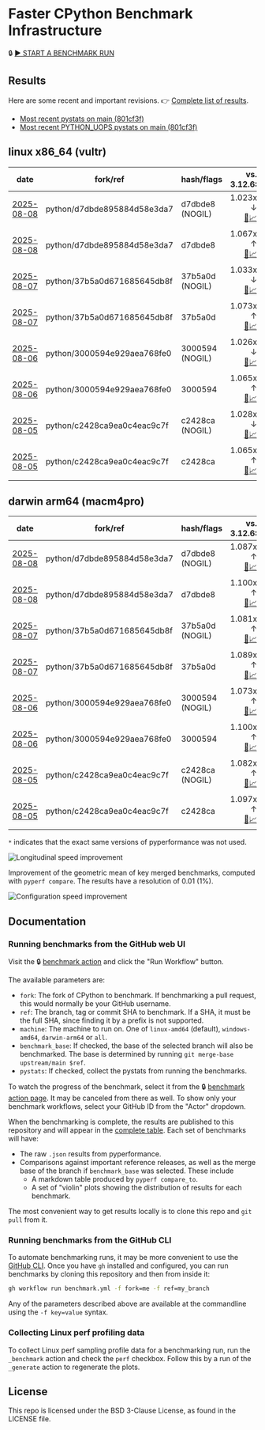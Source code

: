 # Faster CPython Benchmark Infrastructure

🔒 [▶️ START A BENCHMARK RUN](../../actions/workflows/benchmark.yml)

## Results

Here are some recent and important revisions. 👉 [Complete list of results](RESULTS.md).

<!-- START table -->
- [Most recent  pystats on main (801cf3f)](results/bm-20250802-3.15.0a0-801cf3f/bm-20250802-vultr-x86_64-python-801cf3fcdd27d8b6dd0f-3.15.0a0-801cf3f-pystats.md)
- [Most recent PYTHON_UOPS pystats on main (801cf3f)](results/bm-20250802-3.15.0a0-801cf3f-PYTHON_UOPS/bm-20250802-vultr-x86_64-python-801cf3fcdd27d8b6dd0f-3.15.0a0-801cf3f-pystats.md)

## linux x86_64 (vultr)
| date | fork/ref | hash/flags | vs. 3.12.6: | vs. 3.13.0rc2: | vs. base: |
| --- | --- | --- | ---: | ---: | ---: |
| [2025-08-08](results/bm-20250808-3.15.0a0-d7dbde8-NOGIL) | python/d7dbde895884d58e3da7 | d7dbde8 (NOGIL) | 1.023x ↓<br>[📄](results/bm-20250808-3.15.0a0-d7dbde8-NOGIL/bm-20250808-vultr-x86_64-python-d7dbde895884d58e3da7-3.15.0a0-d7dbde8-vs-3.12.6.md)[📈](results/bm-20250808-3.15.0a0-d7dbde8-NOGIL/bm-20250808-vultr-x86_64-python-d7dbde895884d58e3da7-3.15.0a0-d7dbde8-vs-3.12.6.svg) | 1.056x ↓<br>[📄](results/bm-20250808-3.15.0a0-d7dbde8-NOGIL/bm-20250808-vultr-x86_64-python-d7dbde895884d58e3da7-3.15.0a0-d7dbde8-vs-3.13.0rc2.md)[📈](results/bm-20250808-3.15.0a0-d7dbde8-NOGIL/bm-20250808-vultr-x86_64-python-d7dbde895884d58e3da7-3.15.0a0-d7dbde8-vs-3.13.0rc2.svg) | 1.091x ↓<br>[📄](results/bm-20250808-3.15.0a0-d7dbde8-NOGIL/bm-20250808-vultr-x86_64-python-d7dbde895884d58e3da7-3.15.0a0-d7dbde8-vs-base.md)[📈](results/bm-20250808-3.15.0a0-d7dbde8-NOGIL/bm-20250808-vultr-x86_64-python-d7dbde895884d58e3da7-3.15.0a0-d7dbde8-vs-base.svg)[🧠](results/bm-20250808-3.15.0a0-d7dbde8-NOGIL/bm-20250808-vultr-x86_64-python-d7dbde895884d58e3da7-3.15.0a0-d7dbde8-vs-base-mem.svg) |
| [2025-08-08](results/bm-20250808-3.15.0a0-d7dbde8) | python/d7dbde895884d58e3da7 | d7dbde8 | 1.067x ↑<br>[📄](results/bm-20250808-3.15.0a0-d7dbde8/bm-20250808-vultr-x86_64-python-d7dbde895884d58e3da7-3.15.0a0-d7dbde8-vs-3.12.6.md)[📈](results/bm-20250808-3.15.0a0-d7dbde8/bm-20250808-vultr-x86_64-python-d7dbde895884d58e3da7-3.15.0a0-d7dbde8-vs-3.12.6.svg) | 1.031x ↑<br>[📄](results/bm-20250808-3.15.0a0-d7dbde8/bm-20250808-vultr-x86_64-python-d7dbde895884d58e3da7-3.15.0a0-d7dbde8-vs-3.13.0rc2.md)[📈](results/bm-20250808-3.15.0a0-d7dbde8/bm-20250808-vultr-x86_64-python-d7dbde895884d58e3da7-3.15.0a0-d7dbde8-vs-3.13.0rc2.svg) |  |
| [2025-08-07](results/bm-20250807-3.15.0a0-37b5a0d-NOGIL) | python/37b5a0d671685645db8f | 37b5a0d (NOGIL) | 1.033x ↓<br>[📄](results/bm-20250807-3.15.0a0-37b5a0d-NOGIL/bm-20250807-vultr-x86_64-python-37b5a0d671685645db8f-3.15.0a0-37b5a0d-vs-3.12.6.md)[📈](results/bm-20250807-3.15.0a0-37b5a0d-NOGIL/bm-20250807-vultr-x86_64-python-37b5a0d671685645db8f-3.15.0a0-37b5a0d-vs-3.12.6.svg) | 1.065x ↓<br>[📄](results/bm-20250807-3.15.0a0-37b5a0d-NOGIL/bm-20250807-vultr-x86_64-python-37b5a0d671685645db8f-3.15.0a0-37b5a0d-vs-3.13.0rc2.md)[📈](results/bm-20250807-3.15.0a0-37b5a0d-NOGIL/bm-20250807-vultr-x86_64-python-37b5a0d671685645db8f-3.15.0a0-37b5a0d-vs-3.13.0rc2.svg) | 1.104x ↓<br>[📄](results/bm-20250807-3.15.0a0-37b5a0d-NOGIL/bm-20250807-vultr-x86_64-python-37b5a0d671685645db8f-3.15.0a0-37b5a0d-vs-base.md)[📈](results/bm-20250807-3.15.0a0-37b5a0d-NOGIL/bm-20250807-vultr-x86_64-python-37b5a0d671685645db8f-3.15.0a0-37b5a0d-vs-base.svg)[🧠](results/bm-20250807-3.15.0a0-37b5a0d-NOGIL/bm-20250807-vultr-x86_64-python-37b5a0d671685645db8f-3.15.0a0-37b5a0d-vs-base-mem.svg) |
| [2025-08-07](results/bm-20250807-3.15.0a0-37b5a0d) | python/37b5a0d671685645db8f | 37b5a0d | 1.073x ↑<br>[📄](results/bm-20250807-3.15.0a0-37b5a0d/bm-20250807-vultr-x86_64-python-37b5a0d671685645db8f-3.15.0a0-37b5a0d-vs-3.12.6.md)[📈](results/bm-20250807-3.15.0a0-37b5a0d/bm-20250807-vultr-x86_64-python-37b5a0d671685645db8f-3.15.0a0-37b5a0d-vs-3.12.6.svg) | 1.038x ↑<br>[📄](results/bm-20250807-3.15.0a0-37b5a0d/bm-20250807-vultr-x86_64-python-37b5a0d671685645db8f-3.15.0a0-37b5a0d-vs-3.13.0rc2.md)[📈](results/bm-20250807-3.15.0a0-37b5a0d/bm-20250807-vultr-x86_64-python-37b5a0d671685645db8f-3.15.0a0-37b5a0d-vs-3.13.0rc2.svg) |  |
| [2025-08-06](results/bm-20250806-3.15.0a0-3000594-NOGIL) | python/3000594e929aea768fe0 | 3000594 (NOGIL) | 1.026x ↓<br>[📄](results/bm-20250806-3.15.0a0-3000594-NOGIL/bm-20250806-vultr-x86_64-python-3000594e929aea768fe0-3.15.0a0-3000594-vs-3.12.6.md)[📈](results/bm-20250806-3.15.0a0-3000594-NOGIL/bm-20250806-vultr-x86_64-python-3000594e929aea768fe0-3.15.0a0-3000594-vs-3.12.6.svg) | 1.059x ↓<br>[📄](results/bm-20250806-3.15.0a0-3000594-NOGIL/bm-20250806-vultr-x86_64-python-3000594e929aea768fe0-3.15.0a0-3000594-vs-3.13.0rc2.md)[📈](results/bm-20250806-3.15.0a0-3000594-NOGIL/bm-20250806-vultr-x86_64-python-3000594e929aea768fe0-3.15.0a0-3000594-vs-3.13.0rc2.svg) | 1.092x ↓<br>[📄](results/bm-20250806-3.15.0a0-3000594-NOGIL/bm-20250806-vultr-x86_64-python-3000594e929aea768fe0-3.15.0a0-3000594-vs-base.md)[📈](results/bm-20250806-3.15.0a0-3000594-NOGIL/bm-20250806-vultr-x86_64-python-3000594e929aea768fe0-3.15.0a0-3000594-vs-base.svg)[🧠](results/bm-20250806-3.15.0a0-3000594-NOGIL/bm-20250806-vultr-x86_64-python-3000594e929aea768fe0-3.15.0a0-3000594-vs-base-mem.svg) |
| [2025-08-06](results/bm-20250806-3.15.0a0-3000594) | python/3000594e929aea768fe0 | 3000594 | 1.065x ↑<br>[📄](results/bm-20250806-3.15.0a0-3000594/bm-20250806-vultr-x86_64-python-3000594e929aea768fe0-3.15.0a0-3000594-vs-3.12.6.md)[📈](results/bm-20250806-3.15.0a0-3000594/bm-20250806-vultr-x86_64-python-3000594e929aea768fe0-3.15.0a0-3000594-vs-3.12.6.svg) | 1.030x ↑<br>[📄](results/bm-20250806-3.15.0a0-3000594/bm-20250806-vultr-x86_64-python-3000594e929aea768fe0-3.15.0a0-3000594-vs-3.13.0rc2.md)[📈](results/bm-20250806-3.15.0a0-3000594/bm-20250806-vultr-x86_64-python-3000594e929aea768fe0-3.15.0a0-3000594-vs-3.13.0rc2.svg) |  |
| [2025-08-05](results/bm-20250805-3.15.0a0-c2428ca-NOGIL) | python/c2428ca9ea0c4eac9c7f | c2428ca (NOGIL) | 1.028x ↓<br>[📄](results/bm-20250805-3.15.0a0-c2428ca-NOGIL/bm-20250805-vultr-x86_64-python-c2428ca9ea0c4eac9c7f-3.15.0a0-c2428ca-vs-3.12.6.md)[📈](results/bm-20250805-3.15.0a0-c2428ca-NOGIL/bm-20250805-vultr-x86_64-python-c2428ca9ea0c4eac9c7f-3.15.0a0-c2428ca-vs-3.12.6.svg) | 1.061x ↓<br>[📄](results/bm-20250805-3.15.0a0-c2428ca-NOGIL/bm-20250805-vultr-x86_64-python-c2428ca9ea0c4eac9c7f-3.15.0a0-c2428ca-vs-3.13.0rc2.md)[📈](results/bm-20250805-3.15.0a0-c2428ca-NOGIL/bm-20250805-vultr-x86_64-python-c2428ca9ea0c4eac9c7f-3.15.0a0-c2428ca-vs-3.13.0rc2.svg) | 1.093x ↓<br>[📄](results/bm-20250805-3.15.0a0-c2428ca-NOGIL/bm-20250805-vultr-x86_64-python-c2428ca9ea0c4eac9c7f-3.15.0a0-c2428ca-vs-base.md)[📈](results/bm-20250805-3.15.0a0-c2428ca-NOGIL/bm-20250805-vultr-x86_64-python-c2428ca9ea0c4eac9c7f-3.15.0a0-c2428ca-vs-base.svg)[🧠](results/bm-20250805-3.15.0a0-c2428ca-NOGIL/bm-20250805-vultr-x86_64-python-c2428ca9ea0c4eac9c7f-3.15.0a0-c2428ca-vs-base-mem.svg) |
| [2025-08-05](results/bm-20250805-3.15.0a0-c2428ca) | python/c2428ca9ea0c4eac9c7f | c2428ca | 1.065x ↑<br>[📄](results/bm-20250805-3.15.0a0-c2428ca/bm-20250805-vultr-x86_64-python-c2428ca9ea0c4eac9c7f-3.15.0a0-c2428ca-vs-3.12.6.md)[📈](results/bm-20250805-3.15.0a0-c2428ca/bm-20250805-vultr-x86_64-python-c2428ca9ea0c4eac9c7f-3.15.0a0-c2428ca-vs-3.12.6.svg) | 1.029x ↑<br>[📄](results/bm-20250805-3.15.0a0-c2428ca/bm-20250805-vultr-x86_64-python-c2428ca9ea0c4eac9c7f-3.15.0a0-c2428ca-vs-3.13.0rc2.md)[📈](results/bm-20250805-3.15.0a0-c2428ca/bm-20250805-vultr-x86_64-python-c2428ca9ea0c4eac9c7f-3.15.0a0-c2428ca-vs-3.13.0rc2.svg) |  |

## darwin arm64 (macm4pro)
| date | fork/ref | hash/flags | vs. 3.12.6: | vs. 3.13.0rc2: | vs. base: |
| --- | --- | --- | ---: | ---: | ---: |
| [2025-08-08](results/bm-20250808-3.15.0a0-d7dbde8-NOGIL) | python/d7dbde895884d58e3da7 | d7dbde8 (NOGIL) | 1.087x ↑<br>[📄](results/bm-20250808-3.15.0a0-d7dbde8-NOGIL/bm-20250808-macm4pro-arm64-python-d7dbde895884d58e3da7-3.15.0a0-d7dbde8-vs-3.12.6.md)[📈](results/bm-20250808-3.15.0a0-d7dbde8-NOGIL/bm-20250808-macm4pro-arm64-python-d7dbde895884d58e3da7-3.15.0a0-d7dbde8-vs-3.12.6.svg) | 1.008x ↑<br>[📄](results/bm-20250808-3.15.0a0-d7dbde8-NOGIL/bm-20250808-macm4pro-arm64-python-d7dbde895884d58e3da7-3.15.0a0-d7dbde8-vs-3.13.0rc2.md)[📈](results/bm-20250808-3.15.0a0-d7dbde8-NOGIL/bm-20250808-macm4pro-arm64-python-d7dbde895884d58e3da7-3.15.0a0-d7dbde8-vs-3.13.0rc2.svg) | 1.014x ↓<br>[📄](results/bm-20250808-3.15.0a0-d7dbde8-NOGIL/bm-20250808-macm4pro-arm64-python-d7dbde895884d58e3da7-3.15.0a0-d7dbde8-vs-base.md)[📈](results/bm-20250808-3.15.0a0-d7dbde8-NOGIL/bm-20250808-macm4pro-arm64-python-d7dbde895884d58e3da7-3.15.0a0-d7dbde8-vs-base.svg)[🧠](results/bm-20250808-3.15.0a0-d7dbde8-NOGIL/bm-20250808-macm4pro-arm64-python-d7dbde895884d58e3da7-3.15.0a0-d7dbde8-vs-base-mem.svg) |
| [2025-08-08](results/bm-20250808-3.15.0a0-d7dbde8) | python/d7dbde895884d58e3da7 | d7dbde8 | 1.100x ↑<br>[📄](results/bm-20250808-3.15.0a0-d7dbde8/bm-20250808-macm4pro-arm64-python-d7dbde895884d58e3da7-3.15.0a0-d7dbde8-vs-3.12.6.md)[📈](results/bm-20250808-3.15.0a0-d7dbde8/bm-20250808-macm4pro-arm64-python-d7dbde895884d58e3da7-3.15.0a0-d7dbde8-vs-3.12.6.svg) | 1.021x ↑<br>[📄](results/bm-20250808-3.15.0a0-d7dbde8/bm-20250808-macm4pro-arm64-python-d7dbde895884d58e3da7-3.15.0a0-d7dbde8-vs-3.13.0rc2.md)[📈](results/bm-20250808-3.15.0a0-d7dbde8/bm-20250808-macm4pro-arm64-python-d7dbde895884d58e3da7-3.15.0a0-d7dbde8-vs-3.13.0rc2.svg) |  |
| [2025-08-07](results/bm-20250807-3.15.0a0-37b5a0d-NOGIL) | python/37b5a0d671685645db8f | 37b5a0d (NOGIL) | 1.081x ↑<br>[📄](results/bm-20250807-3.15.0a0-37b5a0d-NOGIL/bm-20250807-macm4pro-arm64-python-37b5a0d671685645db8f-3.15.0a0-37b5a0d-vs-3.12.6.md)[📈](results/bm-20250807-3.15.0a0-37b5a0d-NOGIL/bm-20250807-macm4pro-arm64-python-37b5a0d671685645db8f-3.15.0a0-37b5a0d-vs-3.12.6.svg) | 1.003x ↑<br>[📄](results/bm-20250807-3.15.0a0-37b5a0d-NOGIL/bm-20250807-macm4pro-arm64-python-37b5a0d671685645db8f-3.15.0a0-37b5a0d-vs-3.13.0rc2.md)[📈](results/bm-20250807-3.15.0a0-37b5a0d-NOGIL/bm-20250807-macm4pro-arm64-python-37b5a0d671685645db8f-3.15.0a0-37b5a0d-vs-3.13.0rc2.svg) | 1.009x ↓<br>[📄](results/bm-20250807-3.15.0a0-37b5a0d-NOGIL/bm-20250807-macm4pro-arm64-python-37b5a0d671685645db8f-3.15.0a0-37b5a0d-vs-base.md)[📈](results/bm-20250807-3.15.0a0-37b5a0d-NOGIL/bm-20250807-macm4pro-arm64-python-37b5a0d671685645db8f-3.15.0a0-37b5a0d-vs-base.svg)[🧠](results/bm-20250807-3.15.0a0-37b5a0d-NOGIL/bm-20250807-macm4pro-arm64-python-37b5a0d671685645db8f-3.15.0a0-37b5a0d-vs-base-mem.svg) |
| [2025-08-07](results/bm-20250807-3.15.0a0-37b5a0d) | python/37b5a0d671685645db8f | 37b5a0d | 1.089x ↑<br>[📄](results/bm-20250807-3.15.0a0-37b5a0d/bm-20250807-macm4pro-arm64-python-37b5a0d671685645db8f-3.15.0a0-37b5a0d-vs-3.12.6.md)[📈](results/bm-20250807-3.15.0a0-37b5a0d/bm-20250807-macm4pro-arm64-python-37b5a0d671685645db8f-3.15.0a0-37b5a0d-vs-3.12.6.svg) | 1.010x ↑<br>[📄](results/bm-20250807-3.15.0a0-37b5a0d/bm-20250807-macm4pro-arm64-python-37b5a0d671685645db8f-3.15.0a0-37b5a0d-vs-3.13.0rc2.md)[📈](results/bm-20250807-3.15.0a0-37b5a0d/bm-20250807-macm4pro-arm64-python-37b5a0d671685645db8f-3.15.0a0-37b5a0d-vs-3.13.0rc2.svg) |  |
| [2025-08-06](results/bm-20250806-3.15.0a0-3000594-NOGIL) | python/3000594e929aea768fe0 | 3000594 (NOGIL) | 1.073x ↑<br>[📄](results/bm-20250806-3.15.0a0-3000594-NOGIL/bm-20250806-macm4pro-arm64-python-3000594e929aea768fe0-3.15.0a0-3000594-vs-3.12.6.md)[📈](results/bm-20250806-3.15.0a0-3000594-NOGIL/bm-20250806-macm4pro-arm64-python-3000594e929aea768fe0-3.15.0a0-3000594-vs-3.12.6.svg) | 1.005x ↓<br>[📄](results/bm-20250806-3.15.0a0-3000594-NOGIL/bm-20250806-macm4pro-arm64-python-3000594e929aea768fe0-3.15.0a0-3000594-vs-3.13.0rc2.md)[📈](results/bm-20250806-3.15.0a0-3000594-NOGIL/bm-20250806-macm4pro-arm64-python-3000594e929aea768fe0-3.15.0a0-3000594-vs-3.13.0rc2.svg) | 1.027x ↓<br>[📄](results/bm-20250806-3.15.0a0-3000594-NOGIL/bm-20250806-macm4pro-arm64-python-3000594e929aea768fe0-3.15.0a0-3000594-vs-base.md)[📈](results/bm-20250806-3.15.0a0-3000594-NOGIL/bm-20250806-macm4pro-arm64-python-3000594e929aea768fe0-3.15.0a0-3000594-vs-base.svg)[🧠](results/bm-20250806-3.15.0a0-3000594-NOGIL/bm-20250806-macm4pro-arm64-python-3000594e929aea768fe0-3.15.0a0-3000594-vs-base-mem.svg) |
| [2025-08-06](results/bm-20250806-3.15.0a0-3000594) | python/3000594e929aea768fe0 | 3000594 | 1.100x ↑<br>[📄](results/bm-20250806-3.15.0a0-3000594/bm-20250806-macm4pro-arm64-python-3000594e929aea768fe0-3.15.0a0-3000594-vs-3.12.6.md)[📈](results/bm-20250806-3.15.0a0-3000594/bm-20250806-macm4pro-arm64-python-3000594e929aea768fe0-3.15.0a0-3000594-vs-3.12.6.svg) | 1.020x ↑<br>[📄](results/bm-20250806-3.15.0a0-3000594/bm-20250806-macm4pro-arm64-python-3000594e929aea768fe0-3.15.0a0-3000594-vs-3.13.0rc2.md)[📈](results/bm-20250806-3.15.0a0-3000594/bm-20250806-macm4pro-arm64-python-3000594e929aea768fe0-3.15.0a0-3000594-vs-3.13.0rc2.svg) |  |
| [2025-08-05](results/bm-20250805-3.15.0a0-c2428ca-NOGIL) | python/c2428ca9ea0c4eac9c7f | c2428ca (NOGIL) | 1.082x ↑<br>[📄](results/bm-20250805-3.15.0a0-c2428ca-NOGIL/bm-20250805-macm4pro-arm64-python-c2428ca9ea0c4eac9c7f-3.15.0a0-c2428ca-vs-3.12.6.md)[📈](results/bm-20250805-3.15.0a0-c2428ca-NOGIL/bm-20250805-macm4pro-arm64-python-c2428ca9ea0c4eac9c7f-3.15.0a0-c2428ca-vs-3.12.6.svg) | 1.004x ↑<br>[📄](results/bm-20250805-3.15.0a0-c2428ca-NOGIL/bm-20250805-macm4pro-arm64-python-c2428ca9ea0c4eac9c7f-3.15.0a0-c2428ca-vs-3.13.0rc2.md)[📈](results/bm-20250805-3.15.0a0-c2428ca-NOGIL/bm-20250805-macm4pro-arm64-python-c2428ca9ea0c4eac9c7f-3.15.0a0-c2428ca-vs-3.13.0rc2.svg) | 1.015x ↓<br>[📄](results/bm-20250805-3.15.0a0-c2428ca-NOGIL/bm-20250805-macm4pro-arm64-python-c2428ca9ea0c4eac9c7f-3.15.0a0-c2428ca-vs-base.md)[📈](results/bm-20250805-3.15.0a0-c2428ca-NOGIL/bm-20250805-macm4pro-arm64-python-c2428ca9ea0c4eac9c7f-3.15.0a0-c2428ca-vs-base.svg)[🧠](results/bm-20250805-3.15.0a0-c2428ca-NOGIL/bm-20250805-macm4pro-arm64-python-c2428ca9ea0c4eac9c7f-3.15.0a0-c2428ca-vs-base-mem.svg) |
| [2025-08-05](results/bm-20250805-3.15.0a0-c2428ca) | python/c2428ca9ea0c4eac9c7f | c2428ca | 1.097x ↑<br>[📄](results/bm-20250805-3.15.0a0-c2428ca/bm-20250805-macm4pro-arm64-python-c2428ca9ea0c4eac9c7f-3.15.0a0-c2428ca-vs-3.12.6.md)[📈](results/bm-20250805-3.15.0a0-c2428ca/bm-20250805-macm4pro-arm64-python-c2428ca9ea0c4eac9c7f-3.15.0a0-c2428ca-vs-3.12.6.svg) | 1.018x ↑<br>[📄](results/bm-20250805-3.15.0a0-c2428ca/bm-20250805-macm4pro-arm64-python-c2428ca9ea0c4eac9c7f-3.15.0a0-c2428ca-vs-3.13.0rc2.md)[📈](results/bm-20250805-3.15.0a0-c2428ca/bm-20250805-macm4pro-arm64-python-c2428ca9ea0c4eac9c7f-3.15.0a0-c2428ca-vs-3.13.0rc2.svg) |  |


<!-- END table -->

`*` indicates that the exact same versions of pyperformance was not used.

![Longitudinal speed improvement](/longitudinal.svg)

Improvement of the geometric mean of key merged benchmarks, computed with `pyperf compare`.
The results have a resolution of 0.01 (1%).

![Configuration speed improvement](/configs.svg)

## Documentation

### Running benchmarks from the GitHub web UI

Visit the 🔒 [benchmark action](../../actions/workflows/benchmark.yml) and click the "Run Workflow" button.

The available parameters are:

- `fork`: The fork of CPython to benchmark.
  If benchmarking a pull request, this would normally be your GitHub username.
- `ref`: The branch, tag or commit SHA to benchmark.
  If a SHA, it must be the full SHA, since finding it by a prefix is not supported.
- `machine`: The machine to run on.
  One of `linux-amd64` (default), `windows-amd64`, `darwin-arm64` or `all`.
- `benchmark_base`: If checked, the base of the selected branch will also be benchmarked.
  The base is determined by running `git merge-base upstream/main $ref`.
- `pystats`: If checked, collect the pystats from running the benchmarks.

To watch the progress of the benchmark, select it from the 🔒 [benchmark action page](../../actions/workflows/benchmark.yml).
It may be canceled from there as well.
To show only your benchmark workflows, select your GitHub ID from the "Actor" dropdown.

When the benchmarking is complete, the results are published to this repository and will appear in the [complete table](RESULTS.md).
Each set of benchmarks will have:

- The raw `.json` results from pyperformance.
- Comparisons against important reference releases, as well as the merge base of the branch if `benchmark_base` was selected. These include
  - A markdown table produced by `pyperf compare_to`.
  - A set of "violin" plots showing the distribution of results for each benchmark.

The most convenient way to get results locally is to clone this repo and `git pull` from it.

### Running benchmarks from the GitHub CLI

To automate benchmarking runs, it may be more convenient to use the [GitHub CLI](https://cli.github.com/).
Once you have `gh` installed and configured, you can run benchmarks by cloning this repository and then from inside it:

```bash session
gh workflow run benchmark.yml -f fork=me -f ref=my_branch
```

Any of the parameters described above are available at the commandline using the `-f key=value` syntax.

### Collecting Linux perf profiling data

To collect Linux perf sampling profile data for a benchmarking run, run the `_benchmark` action and check the `perf` checkbox.
Follow this by a run of the `_generate` action to regenerate the plots.

## License

This repo is licensed under the BSD 3-Clause License, as found in the LICENSE file.
